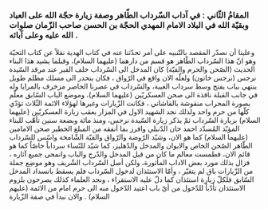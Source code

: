 ### المقامُ الثّاني : في آداب السّرداب الطّاهر وصفة زيارة حجّة الله على العباد وبقيّة الله في البلاد الامام المهدي الحجّة بن الحسن صاحب الزّمان صلوات الله عليه وعلى آبائه .

وعلينا أن نصدّر المقصد بالتّنبيه على أمر تحدّثنا عنه في كتاب الهدية نقلاً عن كتاب التحيّة وهو انّ هذا السّرداب الطّاهر هو قسم من دارهما (عليهما السلام)، وقبلما يشيد هذا البناء الحديث (الصّحن والحرم والقبّة) كان المدخل الى السّرداب خلف القبر عند مرقد السّيدة نرجس (نرجس خاتون) ولعلّه الان واقع في الرّواق ، فكان ينحدر الى مسلك مظلم طويل ينتهي بباب يفتح وسط سرداب الغيبة، والسّرداب في عصرنا الحاضر مزخرف بالمرايا وله في جانب القبلة نافذة الى صحن العسكريّين (عليهما السلام)، وموضع الباب السّابق معلّم بصورة المحراب منقوشة بالقاشاني ، فكانت الزّيارات وغيرها لهؤلاء الائمة الثّلاث تؤدّي كلّها من حرم واحد ولذلك نجد الشهيد الاول في المزار يعقب زيارة العسكريّين (عليهما السلام) بزيارة السّرداب ثمّ يذكر زيارة السّيدة نرجس، ومنذ مائة وبضعة سنين تأهّب للبناء المؤيّد المُسدّد احمد خان الدّنبلي وافرز بما أنفقه من المبلغ الخطير صحن الامامين (عليهما السلام) كما هو الان، وشيّد الرّوضة والرّواق والقبّة الشّامخة واسّس للسّرداب الطّاهر الصّحن الخاص والايوان والمدخل والدّهليز، كما شيّد للنّساء سرداباً خاصّاً كما هو قائم الان، فطمست معالم ما كان من قبل المدخل والدّرج والباب وانمحى جميع آثاره ، فزال بذلك مورد بعض الاداب المأثورة، ولكن أصل السّرداب الشّريف وهو موضِع جملة من الزّيارات باق لم يتغيّر ، وأمّا الاستئذان لدخول السّرداب فلم يسقط بانسداد المدخل السّابق فلكلّ زيارة استئذان كما دلّ عليه الاستقراء ، ونجد العلماء كذلك يصرحون بلزوم الاستئذان تأدّباً للدّخول من أيّ باب اعتيد الدّخول منه الى حرم امام من الائمة (عليهم السلام) . والان نبدأ في صفة الزّيارة 
